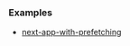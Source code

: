 ### Examples

-  [next-app-with-prefetching](https://github.com/mgomesdev/tanstack-query-react-query/tree/main/src/app/next-app-with-prefetching)
